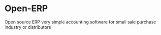 # Open-ERP
Open source ERP very simple accounting software for small sale purchase industry or distributors 

